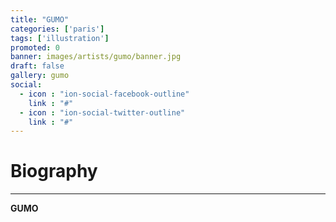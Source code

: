 ```yaml
---
title: "GUMO"
categories: ['paris']
tags: ['illustration']
promoted: 0
banner: images/artists/gumo/banner.jpg
draft: false
gallery: gumo
social:
  - icon : "ion-social-facebook-outline"
    link : "#"
  - icon : "ion-social-twitter-outline"
    link : "#"
---
```


# Biography
---

**GUMO**